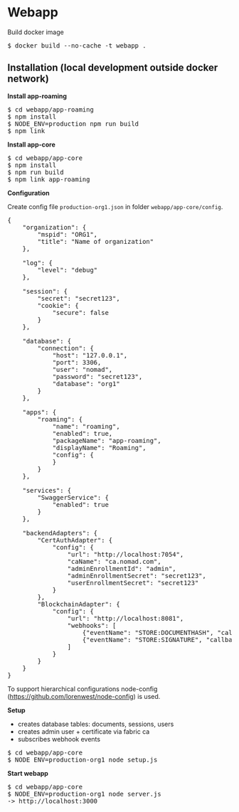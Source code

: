 # Webapp

Build docker image

<pre>
$ docker build --no-cache -t webapp .
</pre>

## Installation (local development outside docker network)

**Install app-roaming**

<pre>
$ cd webapp/app-roaming
$ npm install
$ NODE_ENV=production npm run build
$ npm link
</pre>

**Install app-core**

<pre>
$ cd webapp/app-core
$ npm install
$ npm run build
$ npm link app-roaming
</pre>

**Configuration**

Create config file ``production-org1.json`` in folder ``webapp/app-core/config``.

<pre>
{
    "organization": {
        "mspid": "ORG1",
        "title": "Name of organization"
    },
    
    "log": {
        "level": "debug"
    },
    
    "session": {
        "secret": "secret123",
        "cookie": {
            "secure": false
        }
    },

    "database": {
        "connection": {
            "host": "127.0.0.1",
            "port": 3306,
            "user": "nomad",
            "password": "secret123",
            "database": "org1"
        }
    },
    
    "apps": {
        "roaming": {
            "name": "roaming",
            "enabled": true,
            "packageName": "app-roaming",
            "displayName": "Roaming",
            "config": {
            }
        }
    },
    
    "services": {
        "SwaggerService": {
            "enabled": true
        }
    },
    
    "backendAdapters": {
        "CertAuthAdapter": {
            "config": {
                "url": "http://localhost:7054",
                "caName": "ca.nomad.com",
                "adminEnrollmentId": "admin",
                "adminEnrollmentSecret": "secret123",
                "userEnrollmentSecret": "secret123"
            }
        },
        "BlockchainAdapter": {
            "config": {
                "url": "http://localhost:8081",
                "webhooks": [
                    {"eventName": "STORE:DOCUMENTHASH", "callbackUrl": "http://{host}:{port}/api/v1/documents/event"},
                    {"eventName": "STORE:SIGNATURE", "callbackUrl": "http://{host}:{port}/api/v1/signatures/event"}
                ]
            }
        }
    }
}
</pre>

To support hierarchical configurations node-config (https://github.com/lorenwest/node-config) is used. 

**Setup**

* creates database tables: documents, sessions, users
* creates admin user + certificate via fabric ca
* subscribes webhook events

<pre>
$ cd webapp/app-core
$ NODE_ENV=production-org1 node setup.js
</pre>

**Start webapp**

<pre>
$ cd webapp/app-core
$ NODE_ENV=production-org1 node server.js
-> http://localhost:3000
</pre>
